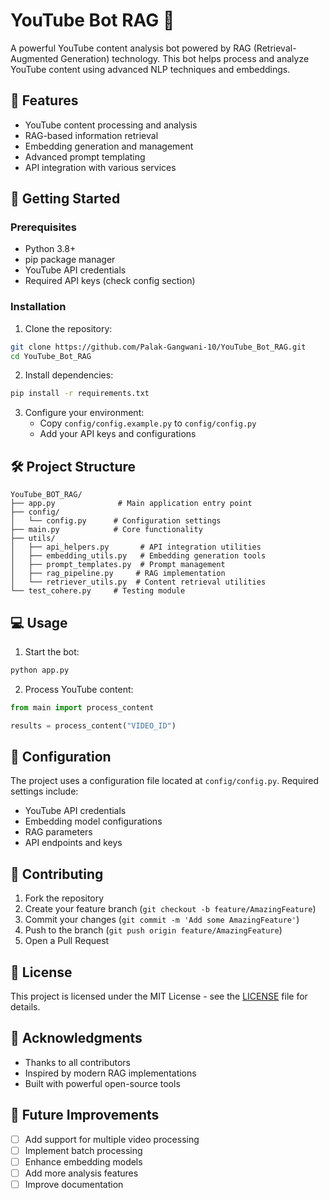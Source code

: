 # YouTube Bot RAG 🤖

A powerful YouTube content analysis bot powered by RAG (Retrieval-Augmented Generation) technology. This bot helps process and analyze YouTube content using advanced NLP techniques and embeddings.

## 🌟 Features

- YouTube content processing and analysis
- RAG-based information retrieval
- Embedding generation and management
- Advanced prompt templating
- API integration with various services

## 🚀 Getting Started

### Prerequisites

- Python 3.8+
- pip package manager
- YouTube API credentials
- Required API keys (check config section)

### Installation

1. Clone the repository:
```bash
git clone https://github.com/Palak-Gangwani-10/YouTube_Bot_RAG.git
cd YouTube_Bot_RAG
```

2. Install dependencies:
```bash
pip install -r requirements.txt
```

3. Configure your environment:
   - Copy `config/config.example.py` to `config/config.py`
   - Add your API keys and configurations

## 🛠️ Project Structure

```
YouTube_BOT_RAG/
├── app.py              # Main application entry point
├── config/
│   └── config.py      # Configuration settings
├── main.py            # Core functionality
├── utils/
│   ├── api_helpers.py       # API integration utilities
│   ├── embedding_utils.py   # Embedding generation tools
│   ├── prompt_templates.py  # Prompt management
│   ├── rag_pipeline.py     # RAG implementation
│   └── retriever_utils.py  # Content retrieval utilities
└── test_cohere.py     # Testing module
```

## 💻 Usage

1. Start the bot:
```bash
python app.py
```

2. Process YouTube content:
```python
from main import process_content

results = process_content("VIDEO_ID")
```

## 🔧 Configuration

The project uses a configuration file located at `config/config.py`. Required settings include:

- YouTube API credentials
- Embedding model configurations
- RAG parameters
- API endpoints and keys

## 🤝 Contributing

1. Fork the repository
2. Create your feature branch (`git checkout -b feature/AmazingFeature`)
3. Commit your changes (`git commit -m 'Add some AmazingFeature'`)
4. Push to the branch (`git push origin feature/AmazingFeature`)
5. Open a Pull Request

## 📝 License

This project is licensed under the MIT License - see the [LICENSE](LICENSE) file for details.

## 🙏 Acknowledgments

- Thanks to all contributors
- Inspired by modern RAG implementations
- Built with powerful open-source tools

## 🔮 Future Improvements

- [ ] Add support for multiple video processing
- [ ] Implement batch processing
- [ ] Enhance embedding models
- [ ] Add more analysis features
- [ ] Improve documentation
